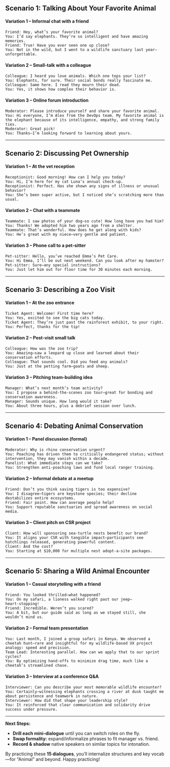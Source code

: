 ## Scenario 1: Talking About Your Favorite Animal

#### Variation 1 – Informal chat with a friend

```text
Friend: Hey, what’s your favorite animal?
You: I’d say elephants. They’re so intelligent and have amazing memories.
Friend: True! Have you ever seen one up close?
You: Not in the wild, but I went to a wildlife sanctuary last year—unforgettable.
```

#### Variation 2 – Small‑talk with a colleague

```text
Colleague: I heard you love animals. Which one tops your list?
You: Elephants, for sure. Their social bonds really fascinate me.
Colleague: Same here. I read they mourn their dead.
You: Yes, it shows how complex their behavior is.
```

#### Variation 3 – Online forum introduction

```text
Moderator: Please introduce yourself and share your favorite animal.
You: Hi everyone, I’m Alex from the DevOps team. My favorite animal is the elephant because of its intelligence, empathy, and strong family ties.
Moderator: Great pick!
You: Thanks—I’m looking forward to learning about yours.
```

---

## Scenario 2: Discussing Pet Ownership

#### Variation 1 – At the vet reception

```text
Receptionist: Good morning! How can I help you today?
You: Hi, I’m here for my cat Luna’s annual check‑up.
Receptionist: Perfect. Has she shown any signs of illness or unusual behavior?
You: She’s been super active, but I noticed she’s scratching more than usual.
```

#### Variation 2 – Chat with a teammate

```text
Teammate: I saw photos of your dog—so cute! How long have you had him?
You: Thanks! We adopted him two years ago from a shelter.
Teammate: That’s wonderful. How does he get along with kids?
You: He’s great with my niece—very gentle and patient.
```

#### Variation 3 – Phone call to a pet‑sitter

```text
Pet‑sitter: Hello, you’ve reached Emma’s Pet Care.
You: Hi Emma, I’ll be out next weekend. Can you look after my hamster?
Pet‑sitter: Sure—any special instructions?
You: Just let him out for floor time for 30 minutes each morning.
```

---

## Scenario 3: Describing a Zoo Visit

#### Variation 1 – At the zoo entrance

```text
Ticket Agent: Welcome! First time here?
You: Yes, excited to see the big cats today.
Ticket Agent: They’re just past the rainforest exhibit, to your right.
You: Perfect, thanks for the tip!
```

#### Variation 2 – Post‑visit small talk

```text
Colleague: How was the zoo trip?
You: Amazing—saw a leopard up close and learned about their conservation efforts.
Colleague: That sounds cool. Did you feed any animals?
You: Just at the petting farm—goats and sheep.
```

#### Variation 3 – Pitching team‑building idea

```text
Manager: What’s next month’s team activity?
You: I propose a behind‑the‑scenes zoo tour—great for bonding and conservation awareness.
Manager: Sounds unique. How long would it take?
You: About three hours, plus a debrief session over lunch.
```

---

## Scenario 4: Debating Animal Conservation

#### Variation 1 – Panel discussion (formal)

```text
Moderator: Why is rhino conservation urgent?
You: Poaching has driven them to critically endangered status; without intervention, they may vanish within a decade.
Panelist: What immediate steps can we take?
You: Strengthen anti‑poaching laws and fund local ranger training.
```

#### Variation 2 – Informal debate at a meetup

```text
Friend: Don’t you think saving tigers is too expensive?
You: I disagree—tigers are keystone species; their decline destabilizes entire ecosystems.
Friend: Fair point. How can average people help?
You: Support reputable sanctuaries and spread awareness on social media.
```

#### Variation 3 – Client pitch on CSR project

```text
Client: How will sponsoring sea‑turtle nests benefit our brand?
You: It aligns your CSR with tangible impact—participants see hatchlings released, generating powerful content.
Client: And the cost?
You: Starting at $10,000 for multiple nest adopt‑a‑site packages.
```

---

## Scenario 5: Sharing a Wild Animal Encounter

#### Variation 1 – Casual storytelling with a friend

```text
Friend: You looked thrilled—what happened?
You: On my safari, a lioness walked right past our jeep—heart‑stopping!
Friend: Incredible. Weren’t you scared?
You: A bit, but our guide said as long as we stayed still, she wouldn’t mind us.
```

#### Variation 2 – Formal team presentation

```text
You: Last month, I joined a group safari in Kenya. We observed a cheetah hunt—rare and insightful for my wildlife‑based UX project analogy: speed and precision.
Team Lead: Interesting parallel. How can we apply that to our sprint cycles?
You: By optimizing hand‑offs to minimize drag time, much like a cheetah’s streamlined chase.
```

#### Variation 3 – Interview at a conference Q&A

```text
Interviewer: Can you describe your most memorable wildlife encounter?
You: Certainly—witnessing elephants crossing a river at dusk taught me about persistence and teamwork in nature.
Interviewer: How did that shape your leadership style?
You: It reinforced that clear communication and solidarity drive success under pressure.
```

---

**Next Steps:**

- **Drill each mini‑dialogue** until you can switch roles on the fly.
- **Swap formality:** expand/informalize phrases to fit manager vs. friend.
- **Record & shadow** native speakers on similar topics for intonation.

By practicing these **15 dialogues**, you’ll internalize structures and key vocab—for “Animal” and beyond. Happy practicing!
